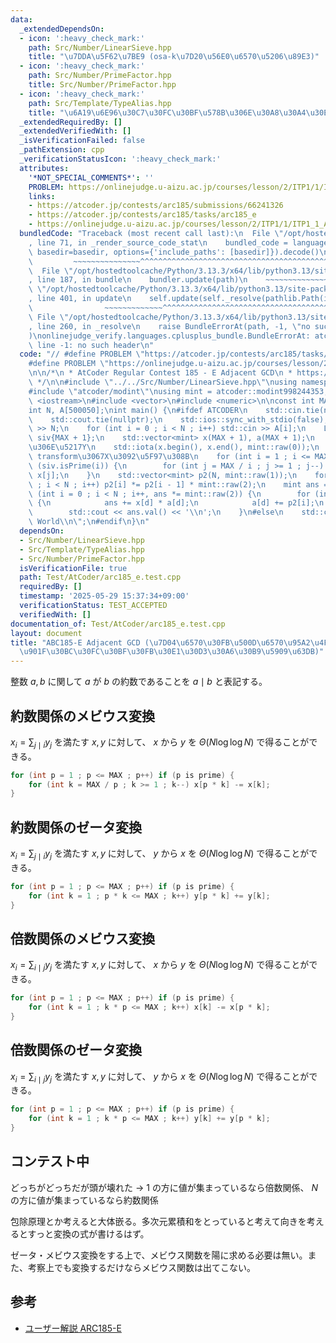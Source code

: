 ```yaml
---
data:
  _extendedDependsOn:
  - icon: ':heavy_check_mark:'
    path: Src/Number/LinearSieve.hpp
    title: "\u7DDA\u5F62\u7BE9 (osa-k\u7D20\u56E0\u6570\u5206\u89E3)"
  - icon: ':heavy_check_mark:'
    path: Src/Number/PrimeFactor.hpp
    title: Src/Number/PrimeFactor.hpp
  - icon: ':heavy_check_mark:'
    path: Src/Template/TypeAlias.hpp
    title: "\u6A19\u6E96\u30C7\u30FC\u30BF\u578B\u306E\u30A8\u30A4\u30EA\u30A2\u30B9"
  _extendedRequiredBy: []
  _extendedVerifiedWith: []
  _isVerificationFailed: false
  _pathExtension: cpp
  _verificationStatusIcon: ':heavy_check_mark:'
  attributes:
    '*NOT_SPECIAL_COMMENTS*': ''
    PROBLEM: https://onlinejudge.u-aizu.ac.jp/courses/lesson/2/ITP1/1/ITP1_1_A
    links:
    - https://atcoder.jp/contests/arc185/submissions/66241326
    - https://atcoder.jp/contests/arc185/tasks/arc185_e
    - https://onlinejudge.u-aizu.ac.jp/courses/lesson/2/ITP1/1/ITP1_1_A
  bundledCode: "Traceback (most recent call last):\n  File \"/opt/hostedtoolcache/Python/3.13.3/x64/lib/python3.13/site-packages/onlinejudge_verify/documentation/build.py\"\
    , line 71, in _render_source_code_stat\n    bundled_code = language.bundle(stat.path,\
    \ basedir=basedir, options={'include_paths': [basedir]}).decode()\n          \
    \         ~~~~~~~~~~~~~~~^^^^^^^^^^^^^^^^^^^^^^^^^^^^^^^^^^^^^^^^^^^^^^^^^^^^^^^^^^^^^^^^^^\n\
    \  File \"/opt/hostedtoolcache/Python/3.13.3/x64/lib/python3.13/site-packages/onlinejudge_verify/languages/cplusplus.py\"\
    , line 187, in bundle\n    bundler.update(path)\n    ~~~~~~~~~~~~~~^^^^^^\n  File\
    \ \"/opt/hostedtoolcache/Python/3.13.3/x64/lib/python3.13/site-packages/onlinejudge_verify/languages/cplusplus_bundle.py\"\
    , line 401, in update\n    self.update(self._resolve(pathlib.Path(included), included_from=path))\n\
    \                ~~~~~~~~~~~~~^^^^^^^^^^^^^^^^^^^^^^^^^^^^^^^^^^^^^^^^^^^^\n \
    \ File \"/opt/hostedtoolcache/Python/3.13.3/x64/lib/python3.13/site-packages/onlinejudge_verify/languages/cplusplus_bundle.py\"\
    , line 260, in _resolve\n    raise BundleErrorAt(path, -1, \"no such header\"\
    )\nonlinejudge_verify.languages.cplusplus_bundle.BundleErrorAt: atcoder/modint:\
    \ line -1: no such header\n"
  code: "// #define PROBLEM \"https://atcoder.jp/contests/arc185/tasks/arc185_e\"\n\
    #define PROBLEM \"https://onlinejudge.u-aizu.ac.jp/courses/lesson/2/ITP1/1/ITP1_1_A\"\
    \n\n/*\n * AtCoder Regular Contest 185 - E Adjacent GCD\n * https://atcoder.jp/contests/arc185/submissions/66241326\n\
    \ */\n\n#include \"../../Src/Number/LinearSieve.hpp\"\nusing namespace zawa;\n\
    #include \"atcoder/modint\"\nusing mint = atcoder::modint998244353;\n\n#include\
    \ <iostream>\n#include <vector>\n#include <numeric>\n\nconst int MAX = 100000;\n\
    int N, A[500050];\nint main() {\n#ifdef ATCODER\n    std::cin.tie(nullptr);\n\
    \    std::cout.tie(nullptr);\n    std::ios::sync_with_stdio(false);\n    std::cin\
    \ >> N;\n    for (int i = 0 ; i < N ; i++) std::cin >> A[i];\n    LinearSieve\
    \ siv{MAX + 1};\n    std::vector<mint> x(MAX + 1), a(MAX + 1);\n    // \u91CD\u307F\
    \u306E\u5217Y\n    std::iota(x.begin(), x.end(), mint::raw(0));\n    // mobius\
    \ transform\u3067X\u3092\u5F97\u308B\n    for (int i = 1 ; i <= MAX ; i++) if\
    \ (siv.isPrime(i)) {\n        for (int j = MAX / i ; j >= 1 ; j--) x[i * j] -=\
    \ x[j];\n    }\n    std::vector<mint> p2(N, mint::raw(1));\n    for (int i = 1\
    \ ; i < N ; i++) p2[i] *= p2[i - 1] * mint::raw(2);\n    mint ans = 0;\n    for\
    \ (int i = 0 ; i < N ; i++, ans *= mint::raw(2)) {\n        for (int d : siv.divisor<int>(A[i]))\
    \ {\n            ans += x[d] * a[d];\n            a[d] += p2[i];\n        }\n\
    \        std::cout << ans.val() << '\\n';\n    }\n#else\n    std::cout << \"Hello\
    \ World\\n\";\n#endif\n}\n"
  dependsOn:
  - Src/Number/LinearSieve.hpp
  - Src/Template/TypeAlias.hpp
  - Src/Number/PrimeFactor.hpp
  isVerificationFile: true
  path: Test/AtCoder/arc185_e.test.cpp
  requiredBy: []
  timestamp: '2025-05-29 15:37:34+09:00'
  verificationStatus: TEST_ACCEPTED
  verifiedWith: []
documentation_of: Test/AtCoder/arc185_e.test.cpp
layout: document
title: "ABC185-E Adjacent GCD (\u7D04\u6570\u30FB\u500D\u6570\u95A2\u4FC2\u306E\u9AD8\
  \u901F\u30BC\u30FC\u30BF\u30FB\u30E1\u30D3\u30A6\u30B9\u5909\u63DB)"
---
```


整数 $a, b$ に関して $a$ が $b$ の約数であることを $a\mid b$ と表記する。

## 約数関係のメビウス変換

$x_{i} = \sum_{j\mid i} y_{j}$ を満たす $x, y$ に対して、 $x$ から $y$ を $\Theta (N\log \log N)$ で得ることができる。

```cpp
for (int p = 1 ; p <= MAX ; p++) if (p is prime) {
    for (int k = MAX / p ; k >= 1 ; k--) x[p * k] -= x[k];
}
```

## 約数関係のゼータ変換

$x_{i} = \sum_{j\mid i} y_{j}$ を満たす $x, y$ に対して、 $y$ から $x$ を $\Theta (N\log \log N)$ で得ることができる。

```cpp
for (int p = 1 ; p <= MAX ; p++) if (p is prime) {
    for (int k = 1 ; p * k <= MAX ; k++) y[p * k] += y[k];
}
```

## 倍数関係のメビウス変換

$x_{i} = \sum_{i\mid j} y_{j}$ を満たす $x, y$ に対して、 $x$ から $y$ を $\Theta (N\log \log N)$ で得ることができる。

```cpp
for (int p = 1 ; p <= MAX ; p++) if (p is prime) {
    for (int k = 1 ; k * p <= MAX ; k++) x[k] -= x[p * k];
}
```

## 倍数関係のゼータ変換

$x_{i} = \sum_{i\mid j} y_{j}$ を満たす $x, y$ に対して、 $y$ から $x$ を $\Theta (N\log \log N)$ で得ることができる。

```cpp
for (int p = 1 ; p <= MAX ; p++) if (p is prime) {
    for (int k = 1 ; k * p <= MAX ; k++) y[k] += y[p * k];
}
```

## コンテスト中

どっちがどっちだが頭が壊れた -> $1$ の方に値が集まっているなら倍数関係、 $N$ の方に値が集まっているなら約数関係

包除原理とか考えると大体嵌る。多次元累積和をとっていると考えて向きを考えるとすっと変換の式が書けるはず。

ゼータ・メビウス変換をする上で、メビウス関数を陽に求める必要は無い。また、考察上でも変換するだけならメビウス関数は出てこない。

## 参考

- [ユーザー解説 ARC185-E](https://atcoder.jp/contests/arc185/editorial/11161)
